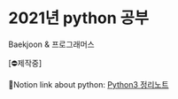 # 2021년 python 공부
Baekjoon &amp; 프로그래머스

[⛔제작중]

🔗Notion link about python: [Python3 정리노트][notionlink]

[notionlink]: https://www.notion.so/Python-3-120286470b884d9ca1bf9f20ad4c4f76 "python3 노션으로 이동"
</br>
